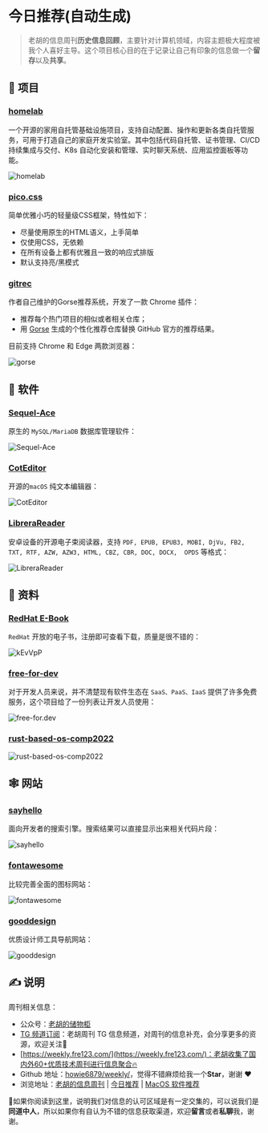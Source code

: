 # 今日推荐(自动生成)

> 老胡的信息周刊**历史信息回顾**，主要针对计算机领域，内容主题极大程度被我个人喜好主导。这个项目核心目的在于记录让自己有印象的信息做一个**留存**以及**共享**。


## 🎯 项目 

### [homelab](https://github.com/khuedoan/homelab)

一个开源的家用自托管基础设施项目，支持自动配置、操作和更新各类自托管服务，可用于打造自己的家庭开发实验室。其中包括代码自托管、证书管理、CI/CD 持续集成与交付、K8s 自动化安装和管理、实时聊天系统、应用监控面板等功能。

![homelab](https://images-1252557999.file.myqcloud.com/uPic/gB9qTV.jpg) 

### [pico.css](https://github.com/picocss/pico)

简单优雅小巧的轻量级CSS框架，特性如下：

- 尽量使用原生的HTML语义，上手简单
- 仅使用CSS，无依赖
- 在所有设备上都有优雅且一致的响应式排版
- 默认支持亮/黑模式 

### [gitrec](https://github.com/gorse-io/gitrec)

作者自己维护的Gorse推荐系统，开发了一款 Chrome 插件：

- 推荐每个热门项目的相似或者相关仓库；
- 用 [Gorse](https://github.com/gorse-io/gorse) 生成的个性化推荐仓库替换 GitHub 官方的推荐结果。

目前支持 Chrome 和 Edge 两款浏览器：

![gorse](https://images-1252557999.file.myqcloud.com/uPic/gorse.png) 

## 🤖 软件 

### [Sequel-Ace](https://sequel-ace.com/)

原生的 `MySQL/MariaDB` 数据库管理软件：

![Sequel-Ace](https://images-1252557999.file.myqcloud.com/uPic/Sequel-Ace.jpg) 

### [CotEditor](https://github.com/coteditor/CotEditor)

开源的`macOS` 纯文本编辑器：

![CotEditor](https://images-1252557999.file.myqcloud.com/uPic/CotEditor.png) 

### [LibreraReader](https://github.com/foobnix/LibreraReader)

安卓设备的开源电子束阅读器，支持 `PDF, EPUB, EPUB3, MOBI, DjVu, FB2, TXT, RTF, AZW, AZW3, HTML, CBZ, CBR, DOC, DOCX,  OPDS` 等格式：

![LibreraReader](https://images-1252557999.file.myqcloud.com/uPic/LibreraReader.jpeg) 

## 👀 资料 

### [RedHat E-Book](https://developers.redhat.com/e-books)

`RedHat` 开放的电子书，注册即可查看下载，质量是很不错的：

![kEvVpP](https://images-1252557999.file.myqcloud.com/uPic/kEvVpP.jpg) 

### [free-for-dev](https://github.com/ripienaar/free-for-dev)

对于开发人员来说，并不清楚现有软件生态在 `SaaS、PaaS、IaaS` 提供了许多免费服务，这个项目给了一份列表让开发人员使用：

![free-for.dev](https://images-1252557999.file.myqcloud.com/uPic/free-for.dev.jpg) 

### [rust-based-os-comp2022](https://github.com/LearningOS/rust-based-os-comp2022)

![rust-based-os-comp2022](https://images-1252557999.file.myqcloud.com/uPic/rust-based-os-comp2022.jpg) 

## 🕸 网站 

### [sayhello](https://beta.sayhello.so/)

面向开发者的搜索引擎。搜索结果可以直接显示出来相关代码片段：

![sayhello](https://images-1252557999.file.myqcloud.com/uPic/sayhello.jpg) 

### [fontawesome](https://fontawesome.com/icons/)

比较完善全面的图标网站：

![fontawesome](https://images-1252557999.file.myqcloud.com/uPic/fontawesome.jpg) 

### [gooddesign](https://www.gooddesign.tools/)

优质设计师工具导航网站：

![gooddesign](https://images-1252557999.file.myqcloud.com/uPic/gooddesign.jpg) 

## ✍️ 说明

周刊相关信息：

- 公众号：[老胡的储物柜](https://images-1252557999.file.myqcloud.com/uPic/ETIbMe.jpg)
- [TG 频道订阅](https://t.me/howie_weekly)：老胡周刊 TG 信息频道，对周刊的信息补充，会分享更多的资源，欢迎关注👏
- [https://weekly.fre123.com/](https://weekly.fre123.com/)：老胡收集了国内外60+优质技术周刊进行信息聚合🔥
- Github 地址：[howie6879/weekly/](https://github.com/howie6879/weekly/)，觉得不错麻烦给我一个**Star**，谢谢 ❤️
- 浏览地址：[老胡的信息周刊](https://weekly.howie6879.com) | [今日推荐](https://weekly.howie6879.com/recommend/index.html) | [MacOS 软件推荐](https://weekly.howie6879.com/soft/mac.html)

🙌如果你阅读到这里，说明我们对信息的认可区域是有一定交集的，可以说我们是**同道中人**，所以如果你有自认为不错的信息获取渠道，欢迎**留言**或者**私聊**我，谢谢。
